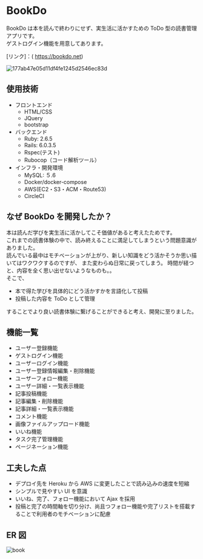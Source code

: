 # BookDo

BookDo は本を読んで終わりにせず、実生活に活かすための ToDo 型の読書管理アプリです。<br>
ゲストログイン機能を用意してあります。

[リンク]：( https://bookdo.net)

![177ab47e05d11df4fe1245d2546ec83d](https://user-images.githubusercontent.com/79436585/113232977-28807d80-92d9-11eb-9da4-72629dc00d1e.jpeg)

## 使用技術

- フロントエンド
  - HTML/CSS
  - JQuery
  - bootstrap
- バックエンド
  - Ruby: 2.6.5
  - Rails: 6.0.3.5
  - Rspec(テスト)
  - Rubocop（コード解析ツール）
- インフラ・開発環境
  - MySQL: ５.6
  - Docker/docker-compose
  - AWS(EC2・S3・ACM・Route53)
  - CircleCI

## なぜ BookDo を開発したか？

本は読んだ学びを実生活に活かしてこそ価値があると考えたためです。<br>
これまでの読書体験の中で、読み終えることに満足してしまうという問題意識がありました。<br>
読んでいる最中はモチベーションが上がり、新しい知識をどう活かそうか思い描いてはワクワクするのですが、
また変わらぬ日常に戻ってしまう。
時間が経つと、内容を全く思い出せないようなものも。。<br>
そこで、

- 本で得た学びを具体的にどう活かすかを言語化して投稿
- 投稿した内容を ToDo として管理

することでより良い読書体験に繋げることができると考え、開発に至りました。

## 機能一覧

- ユーザー登録機能
- ゲストログイン機能
- ユーザーログイン機能
- ユーザー登録情報編集・削除機能
- ユーザーフォロー機能
- ユーザー詳細・一覧表示機能
- 記事投稿機能
- 記事編集・削除機能
- 記事詳細・一覧表示機能
- コメント機能
- 画像ファイルアップロード機能
- いいね機能
- タスク完了管理機能
- ページネーション機能

## 工夫した点

- デプロイ先を Heroku から AWS に変更したことで読み込みの速度を短縮
- シンプルで見やすい UI を意識
- いいね、完了、フォロー機能において Ajax を採用
- 投稿と完了の時間軸を切り分け、尚且つフォロー機能や完了リストを搭載することで利用者のモチベーションに配慮

## ER 図

![book](https://user-images.githubusercontent.com/79436585/113247453-0a754600-92f6-11eb-9d01-197cc6771f4d.png)
